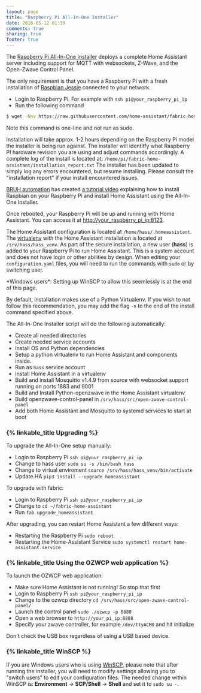 ```yaml
---
layout: page
title: "Raspberry Pi All-In-One Installer"
date: 2016-05-12 01:39
comments: true
sharing: true
footer: true
---
```


The [Raspberry Pi All-In-One Installer](https://github.com/home-assistant/fabric-home-assistant) deploys a complete Home Assistant server including support for MQTT with websockets, Z-Wave, and the Open-Zwave Control Panel.

The only requirement is that you have a Raspberry Pi with a fresh installation of [Raspbian Jessie](https://www.raspberrypi.org/downloads/raspbian/) connected to your network.

*  Login to Raspberry Pi. For example with `ssh pi@your_raspberry_pi_ip`
*  Run the following command

```bash
$ wget -Nnv https://raw.githubusercontent.com/home-assistant/fabric-home-assistant/master/hass_rpi_installer.sh && bash hass_rpi_installer.sh
```
<p class='note warning'>
  Note this command is one-line and not run as sudo.
</p>

Installation will take approx. 1-2 hours depending on the Raspberry Pi model the installer is being run against. The installer will identitfy what Raspberry PI hardware revision you are using and adjust commands accordingly. A complete log of the install is located at: `/home/pi/fabric-home-assistant/installation_report.txt` The installer has been updated to simply log any errors encountered, but resume installing. Please consult the "installation report" if your install encountered issues. 

[BRUH automation](http://www.bruhautomation.com) has created [a tutorial video](https://www.youtube.com/watch?v=VGl3KTrYo6s) explaining how to install Raspbian on your Raspberry Pi and install Home Assistant using the All-In-One Installer.

Once rebooted, your Raspberry Pi will be up and running with Home Assistant. You can access it at [http://your_raspberry_pi_ip:8123](http://your_raspberry_pi_ip:8123).

The Home Assistant configuration is located at `/home/hass/.homeassistant`. The [virtualenv](https://virtualenv.pypa.io/en/latest/) with the Home Assistant installation is located at `/srv/hass/hass_venv`. As part of the secure installation, a new user (**hass**) is added to your Raspberry Pi to run Home Assistant. This is a system account and does not have login or other abilities by design. When editing your `configuration.yaml` files, you will need to run the commands with `sudo` or by switching user.

<p class='note note'>
  *Windows users*: Setting up WinSCP to allow this seemlessly is at the end of this page.
</p>

By default, installation makes use of a Python Virtualenv. If you wish to not follow this recommendation, you may add the flag `-n` to the end of the install command specified above.

The All-In-One Installer script will do the following automatically:

*  Create all needed directories
*  Create needed service accounts
*  Install OS and Python dependencies
*  Setup a python virtualenv to run Home Assistant and components inside.
*  Run as `hass` service account
*  Install Home Assistant in a virtualenv
*  Build and install Mosquitto v1.4.9 from source with websocket support running on ports 1883 and 9001
*  Build and Install Python-openzwave in the Home Assistant virtualenv
*  Build openzwave-control-panel in `/srv/hass/src/open-zwave-control-panel`
*  Add both Home Assistant and Mosquitto to systemd services to start at boot

### {% linkable_title Upgrading %}

To upgrade the All-In-One setup manually:

*  Login to Raspberry Pi `ssh pi@your_raspberry_pi_ip`
*  Change to hass user `sudo su -s /bin/bash hass`
*  Change to virtual enviroment `source /srv/hass/hass_venv/bin/activate`
*  Update HA `pip3 install --upgrade homeassistant`
  
To upgrade with fabric:

*  Login to Raspberry Pi `ssh pi@your_raspberry_pi_ip`
*  Change to `cd ~/fabric-home-assistant`
*  Run `fab upgrade_homeassistant`
  
After upgrading, you can restart Home Assistant a few different ways:

* Restarting the Raspberry Pi `sudo reboot`
* Restarting the Home-Assistant Service `sudo systemctl restart home-assistant.service`


### {% linkable_title Using the OZWCP web application %}

To launch the OZWCP web application:

*  Make sure Home Assistant is not running! So stop that first
*  Login to Raspberry Pi `ssh pi@your_raspberry_pi_ip`
*  Change to the ozwcp directory `cd /srv/hass/src/open-zwave-control-panel/`
*  Launch the control panel `sudo ./ozwcp -p 8888`
*  Open a web browser to `http://your_pi_ip:8888`
*  Specify your zwave controller, for example `/dev/ttyACM0` and hit initialize

<p class='note warning'>
  Don't check the USB box regardless of using a USB based device.
</p>

### {% linkable_title WinSCP %}

If you are Windows users who is using [WinSCP](https://winscp.net/), please note that after running the installer, you will need to modify settings allowing you to "switch users" to edit your configuration files. The needed change within WinSCP is: **Environment** -> **SCP/Shell** -> **Shell** and set it to `sudo su -`.
